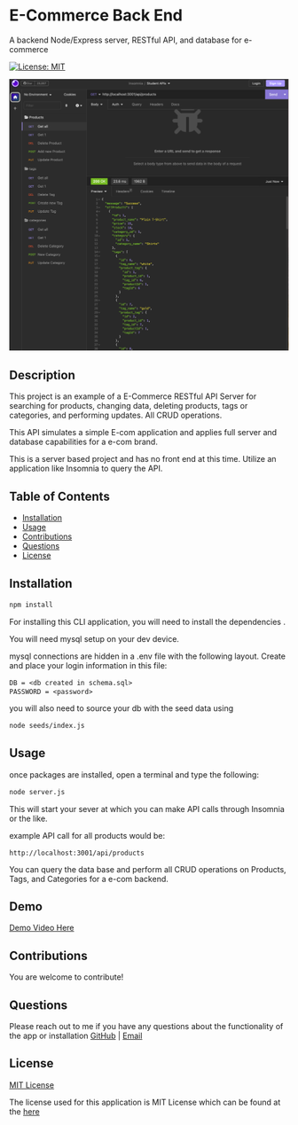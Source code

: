 # E-Commerce Back End 

A backend Node/Express server, RESTful API, and database for e-commerce

[![License: MIT](https://img.shields.io/badge/License-MIT-yellow.svg)](https://opensource.org/licenses/MIT)

![Sample](./assets/e-com-api-photo.png)

## Description 

This project is an example of a E-Commerce RESTful API Server for searching for products, changing data, deleting products, tags or categories, and performing updates. All CRUD operations. 

This API simulates a simple E-com application and applies full server and database capabilities for a e-com brand.

This is a server based project and has no front end at this time. Utilize an application like Insomnia to query the API. 

## Table of Contents

- [Installation](#installation)
- [Usage](#usage)
- [Contributions](#contributions)
- [Questions](#questions)
- [License](#license)

## Installation

```bash
npm install
```

  For installing this CLI application, you will need to install the dependencies .

  You will need mysql setup on your dev device.

  mysql connections are hidden in a .env file with the following layout. Create and place your login information in this file:

  ```
  DB = <db created in schema.sql>
  PASSWORD = <password>
  ```

  you will also need to source your db with the seed data using 

  ```bash
  node seeds/index.js
  ```

## Usage

once packages are installed, open a terminal and type the following: 

  ```bash
  node server.js
```

This will start your sever at which you can make API calls through Insomnia or the like. 

example API call for all products would be:

```
http://localhost:3001/api/products
```

You can query the data base and perform all CRUD operations on Products, Tags, and Categories for a e-com backend.

## Demo

[Demo Video Here](https://drive.google.com/file/d/11QY6IKioNOYfRVmN2SksbCyj1XSQIias/view?usp=sharing)


## Contributions
  You are welcome to contribute!

## Questions
  Please reach out to me if you have any questions about the functionality of the app or installation
  [GitHub](https://github.com/1willcobb) |
  [Email](mailto:cobb.will@gmail.com)

## License
[MIT License](https://choosealicense.com/licenses/mit/)

  The license used for this application is MIT License which can be found at the [here](https://choosealicense.com/licenses/mit/)
